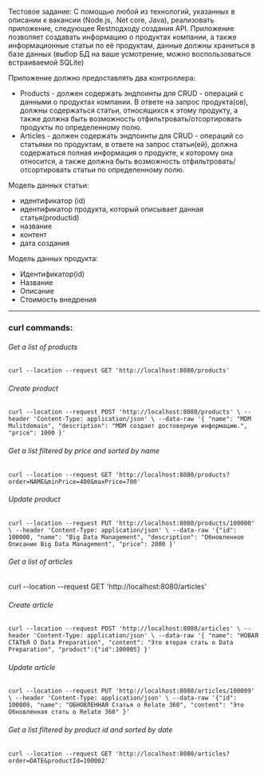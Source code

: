 Тестовое задание:
    С помощью любой из технологий, указанных в описании к вакансии (Node.js, .Net core, Java), реализовать приложение, следующее Restподходу создания API. 
    Приложение позволяет создавать информацию о продуктах компании, а также информационные статьи по её продуктам, данные должны храниться в базе данных (выбор БД на ваше усмотрение, можно воспользоваться встраиваемой SQLite)
    
    
Приложение должно предоставлять два контроллера:
*	Products - должен содержать эндпоинты для CRUD - операций с данными о продуктах компании. В ответе на запрос продукта(ов), должны содержаться статьи, относящихся к этому продукту, а также должна быть возможность отфильтровать/отсортировать продукты по определенному полю.
*	Articles - должен содержать эндпоинты для CRUD - операций со статьями по продуктам, в ответе на запрос статьи(ей), должна содержаться полная информация о продукте, к которому она относится, а также должна быть возможность отфильтровать/отсортировать статьи по определенному полю.

Модель данных статьи:
*	идентификатор (id)
*	идентификатор продукта, который описывает данная статья(productid)
*	название
*	контент
*	дата создания


Модель данных продукта:
*	Идентификатор(id)
*	Название
*	Описание
*	Стоимость внедрения

-----------------------------

### curl commands:

###### Get a list of products

`curl --location --request GET 'http://localhost:8080/products'`

###### Create product

`curl --location --request POST 'http://localhost:8080/products' \
--header 'Content-Type: application/json' \
--data-raw '{
        "name": "MDM Mulitdomain",
        "description": "MDM создает достоверную информацию.",
        "price": 1000
    }'`

###### Get a list filtered by price and sorted by name

`curl --location --request GET 'http://localhost:8080/products?order=NAME&minPrice=400&maxPrice=700'`



###### Update product

`curl --location --request PUT 'http://localhost:8080/products/100000' \
--header 'Content-Type: application/json' \
--data-raw '{"id": 100000,
    "name": "Big Data Management",
    "description": "Обновленное Описание Big Data Management",
    "price": 2000
}'`

###### Get a list of articles

curl --location --request GET 'http://localhost:8080/articles'

###### Create article

`curl --location --request POST 'http://localhost:8080/articles' \
--header 'Content-Type: application/json' \
--data-raw '{
        "name": "НОВАЯ СТАТЬЯ О Data Preparation",
        "content": "Это вторая стать о Data Preparation",
        "product":{"id":100005}
    }'`

###### Update article

`curl --location --request PUT 'http://localhost:8080/articles/100009' \
--header 'Content-Type: application/json' \
--data-raw '{"id": 100009,
        "name": "ОБНОВЛЕННАЯ Статья о Relate 360",
        "content": "Это Обновленная стать о Relate 360"
}'`

###### Get a list filtered by product id and sorted by date

`curl --location --request GET 'http://localhost:8080/articles?order=DATE&productId=100002'`